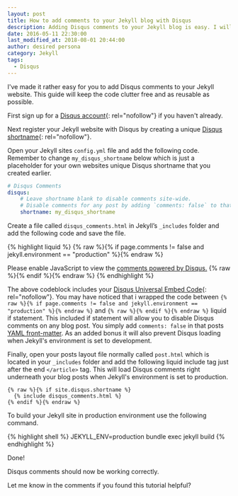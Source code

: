 ```yaml
---
layout: post
title: How to add comments to your Jekyll blog with Disqus
description: Adding Disqus comments to your Jekyll blog is easy. I will show you step by step if you give me a few minutes of your time.
date: 2016-05-11 22:30:00
last_modified_at: 2018-08-01 20:44:00
author: desired persona
category: Jekyll
tags: 
  - Disqus
---
```


I've made it rather easy for you to add Disqus comments to your Jekyll website. This guide will keep the code clutter free and as reusable as possible.

First sign up for a [Disqus account](https://disqus.com){: rel="nofollow"} if you haven't already.

Next register your Jekyll website with Disqus by creating a unique [Disqus shortname](https://help.disqus.com/installation/whats-a-shortname){: rel="nofollow"}.

Open your Jekyll sites `config.yml` file and add the following code. Remember to change `my_disqus_shortname` below which is just a placeholder for your own websites unique Disqus shortname that you created earlier.

```yaml
# Disqus Comments
disqus:
    # Leave shortname blank to disable comments site-wide.
    # Disable comments for any post by adding `comments: false` to that post's YAML Front Matter.
    shortname: my_disqus_shortname
```

Create a file called `disqus_comments.html` in Jekyll’s `_includes` folder and add the following code and save the file.

{% highlight liquid %}
{% raw %}{% if page.comments != false and jekyll.environment == "production" %}{% endraw %}

  <div id="disqus_thread"></div>
  <script>
    var disqus_config = function () {
      this.page.url = '{% raw %}{{ page.url | absolute_url }}{% endraw %}';
      this.page.identifier = '{% raw %}{{ page.url | absolute_url }}{% endraw %}';
    };
    (function() {
      var d = document, s = d.createElement('script');
      s.src = 'https://{% raw %}{{ site.disqus.shortname }}{% endraw %}.disqus.com/embed.js';
      s.setAttribute('data-timestamp', +new Date());
      (d.head || d.body).appendChild(s);
    })();
  </script>
  <noscript>Please enable JavaScript to view the <a href="https://disqus.com/?ref_noscript" rel="nofollow">comments powered by Disqus.</a></noscript>
{% raw %}{% endif %}{% endraw %}
{% endhighlight %}

The above codeblock includes your [ Disqus Universal Embed Code](https://disqus.com/admin/universalcode/){: rel="nofollow"}. You may have noticed that i wrapped the code between `{% raw %}{% if page.comments != false and jekyll.environment == "production" %}{% endraw %}` and `{% raw %}{% endif %}{% endraw %}` liquid if statement. This included if statement will allow you to disable Disqus comments on any blog post. You simply add `comments: false` in that posts [YAML front-matter](https://jekyllrb.com/docs/frontmatter/). As an added bonus it will also prevent Disqus loading when Jekyll's environment is set to development.

Finally, open your posts layout file normally called `post.html` which is located in your `_includes` folder and add the following liquid include tag just after the end `</article>` tag. This will load Disqus comments right underneath your blog posts when Jekyll's environment is set to production.

```liquid
{% raw %}{% if site.disqus.shortname %}
  {% include disqus_comments.html %}
{% endif %}{% endraw %}
```

To build your Jekyll site in production environment use the following command.

{% highlight shell %}
JEKYLL_ENV=production bundle exec jekyll build
{% endhighlight %}

Done!

Disqus comments should now be working correctly.

Let me know in the comments if you found this tutorial helpful?
